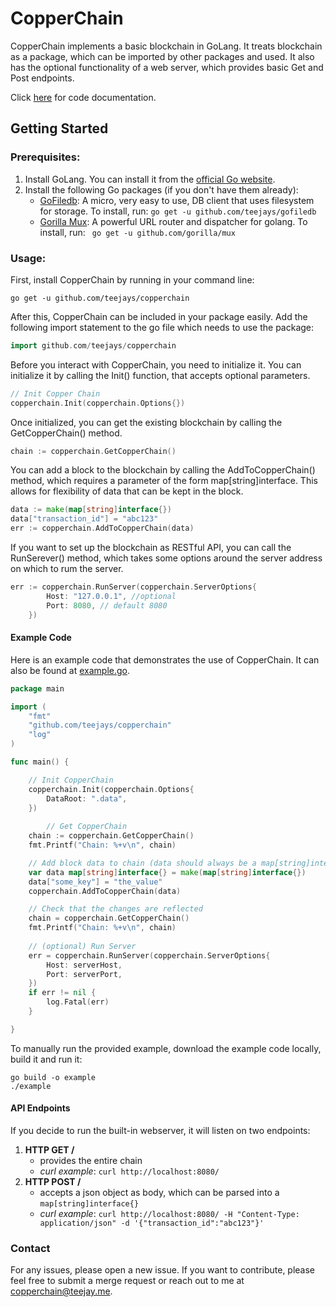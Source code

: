 # CopperChain

CopperChain implements a basic blockchain in GoLang. It treats blockchain as a package, which can be imported by other packages and used. It also has the optional functionality of a web server, which provides basic Get and Post endpoints.

Click [here](https://godoc.org/github.com/teejays/copperchain) for code documentation.
 
## Getting Started

### Prerequisites:
1) Install GoLang. You can install it from the [official Go website](https://golang.org/).
2) Install the following Go packages (if you don't have them already):
	* [GoFiledb](https://github.com/teejays/gofiledb): A micro, very easy to use, DB client that uses filesystem for storage. To install, run: `go get -u github.com/teejays/gofiledb`
	* [Gorilla Mux](https://github.com/gorilla/mux): A powerful URL router and dispatcher for golang. To install, run: ` go get -u github.com/gorilla/mux`
    
    
### Usage:

First, install CopperChain by running in your command line:

`go get -u github.com/teejays/copperchain`

After this, CopperChain can be included in your package easily. Add the following import statement to the go file which needs to use the package:
```go
import github.com/teejays/copperchain
```
Before you interact with CopperChain, you need to initialize it. You can initialize it by calling the Init() function, that accepts optional parameters.

```go
// Init Copper Chain
copperchain.Init(copperchain.Options{})
```

Once initialized, you can get the existing blockchain by calling the GetCopperChain() method.
```go
chain := copperchain.GetCopperChain()
```

You can add a block to the blockchain by calling the AddToCopperChain() method, which requires a parameter of the form map[string]interface. This allows for flexibility of data that can be kept in the block.
```go
data := make(map[string]interface{})
data["transaction_id"] = "abc123"
err := copperchain.AddToCopperChain(data)
```

If you want to set up the blockchain as RESTful API, you can call the RunSerever() method, which takes some options around the server address on which to rum the server. 
```go
err := copperchain.RunServer(copperchain.ServerOptions{
		Host: "127.0.0.1", //optional
		Port: 8080, // default 8080
	})
```
#### Example Code
Here is an example code that demonstrates the use of CopperChain. It can also be found at [example.go](https://github.com/teejays/copperchain/example).
```go
package main

import (
	"fmt"
	"github.com/teejays/copperchain"
	"log"
)

func main() {

	// Init CopperChain
	copperchain.Init(copperchain.Options{
		DataRoot: ".data", 
	})
	
    	// Get CopperChain
	chain := copperchain.GetCopperChain()
	fmt.Printf("Chain: %+v\n", chain)

	// Add block data to chain (data should always be a map[string]interface{})
	var data map[string]interface{} = make(map[string]interface{})
	data["some_key"] = "the_value"
	copperchain.AddToCopperChain(data)

	// Check that the changes are reflected
	chain = copperchain.GetCopperChain()
	fmt.Printf("Chain: %+v\n", chain)
    
	// (optional) Run Server
	err = copperchain.RunServer(copperchain.ServerOptions{
		Host: serverHost,
		Port: serverPort,
	})
	if err != nil {
		log.Fatal(err)
	}

}
```

To manually run the provided example, download the example code locally, build it and run it:
```
go build -o example
./example
```

#### API Endpoints
If you decide to run the built-in webserver, it will listen on two endpoints:
1. **HTTP GET /** 
	* provides the entire chain
	* _curl example_: `curl http://localhost:8080/`  
2. **HTTP POST /**
	* accepts a json object as body, which can be parsed into a `map[string]interface{}`
	* _curl example_: `curl http://localhost:8080/ -H "Content-Type: application/json" -d '{"transaction_id":"abc123"}'`
	
  ### Contact
  
  For any issues, please open a new issue. If you want to contribute, please feel free to submit a merge request or reach out to me at copperchain@teejay.me.
